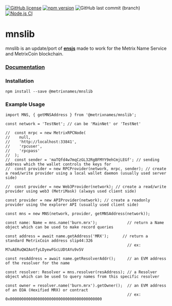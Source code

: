 [![GitHub license](https://img.shields.io/github/license/TheLindaProjectInc/mnslib)](https://github.com/TheLindaProjectInc/mnslib/blob/main/LICENSE.md) [![npm version](https://badge.fury.io/js/@metrixnames%2Fmnslib.svg)](https://badge.fury.io/js/@metrixnames%2Fmnslib) ![GitHub last commit (branch)](https://img.shields.io/github/last-commit/TheLindaProjectInc/mnslib/main) [![Node.js CI](https://github.com/TheLindaProjectInc/mnslib/actions/workflows/node.js.yml/badge.svg)](https://github.com/TheLindaProjectInc/mnslib/actions/workflows/node.js.yml)

# mnslib

mnslib is an update/port of [**ensjs**](https://github.com/ensdomains/ensjs) made to work for the Metrix Name Service and MetrixCoin blockchain.

### [**Documentation**](https://thelindaprojectinc.github.io/mnslib/modules.html)

### Installation

```
npm install --save @metrixnames/mnslib
```

### Example Usage

```
import MNS, { getMNSAddress } from '@metrixnames/mnslib';

const network = 'TestNet'; // can be 'MainNet' or 'TestNet'

//  const mrpc = new MetrixRPCNode(
//    null,
//    'http://localhost:33841',
//    'rpcuser',
//    'rpcpass'
//  );
//  const sender = 'maTQfd4w7mqCzGL32RgBFMYY9ehCmjLEGf'; // sending address which the wallet controls the keys for
//  const provider = new RPCProvider(network, mrpc, sender); // create a read/write provider using a local wallet daemon (usually used server side)

//  const provider = new Web3Provider(network); // create a read/write provider using web3 (MetriMask) (always used client side)

const provider = new APIProvider(network); // create a readonly provider using the explorer API (usually used client side)

const mns = new MNS(network, provider, getMNSAddress(network));

const name: Name = mns.name('burn.mrx');             // return a Name object which can be used to make record queries

const address = await name.getAddress('MRX');      // return a standard MetrixCoin address slip44:326
                                                     // ex: M7uAERuQW2AotfyLDyewFGcLUDtAYu9v5V

const resAddress = await name.getResolverAddr();     // an EVM address of the resolver for the name

const resolver: Resolver = mns.resolver(resAddress); // a Resolver object which can be used to query names from this specific resolver

const owner = resolver.name('burn.mrx').getOwner();  // an EVM address of an EOA (Hexified MRX) or contract
                                                     // ex: 0x0000000000000000000000000000000000000000
```
